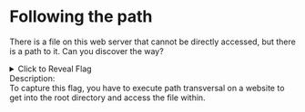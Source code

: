 # Following the path
There is a file on this web server that cannot be directly accessed, but there is a path to it. Can you discover the way?
<details>
  <summary>Click to Reveal Flag</summary>
  Flag: CTF(F0und_My_Way)
</details>
Description:<br> 
To capture this flag, you have to execute path transversal on a website to get into the root directory and access the file within.
